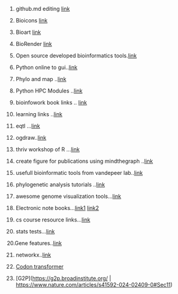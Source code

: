 1. github.md editing [link](https://docs.github.com/en/get-started/writing-on-github/getting-started-with-writing-and-formatting-on-github/basic-writing-and-formatting-syntax#links)
2. Bioicons  [link](https://bioicons.com/)
3. Bioart [link](https://bioart.niaid.nih.gov/)
4. BioRender [link](https://biorender.com/)
5. Open source developed bioinformatics tools.[link](https://awesomeopensource.com/projects/bioinformatics)
6. Python online to gui..[link](https://github.com/chriskiehl/Gooey)
7. Phylo and map ..[link](http://blog.phytools.org/2022/04/combining-contmap-and-phylotomap-plots.html?m=1)
8. Python HPC Modules ..[link](https://github.com/CGATOxford/python-hpc)
9. bioinfowork book links .. [link](https://github.com/MonashBioinformaticsPlatform/learning-resource-links)
10. learning links ..[link](https://github.com/MonashBioinformaticsPlatform/learning-resource-links)
11. eqtl ...[link](https://www.ebi.ac.uk/eqtl/Methods/)
12. ogdraw..[link](https://chlorobox.mpimp-golm.mpg.de/OGDraw.html)
13. thriv workshop of R ...[link](https://thriv.github.io/biodatasci2018/)
14. create figure for publications using mindthegraph ..[link](https://mindthegraph.com/)
15. usefull bioinformatic tools from vandepeer lab..[link](https://www.vandepeerlab.org/?q=software)
16. phylogenetic analysis tutorials ..[link](https://github.com/mmatschiner/tutorials)
17. awesome genome visualization tools...[link](https://github.com/cmdcolin/awesome-genome-visualization)
18. Electronic note books...[link1](https://labfolder.com/electronic-lab-notebook-eln-research-guide/) [link2](https://www.nature.com/articles/d41586-018-05895-3)
19. cs course resource links...[link](https://github.com/Developer-Y/cs-video-courses)

20. stats tests...[link](https://lindeloev.github.io/tests-as-linear/#42_paired_samples_t-test_and_wilcoxon_matched_pairs)

20.Gene features..[link](https://github.com/Edinburgh-Genome-Foundry/DnaFeaturesViewer)

21. networkx..[link](https://github.com/CambridgeUniversityPress/FirstCourseNetworkScience)

22. [Codon transformer](https://adibvafa.github.io/CodonTransformer/GoogleColab)

23. [G2P](https://g2p.broadinstitute.org/ | https://www.nature.com/articles/s41592-024-02409-0#Sec11) 
